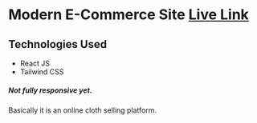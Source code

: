 # Modern E-Commerce Site [Live Link](https://stirring-vacherin-dc86f6.netlify.app)
## Technologies Used
- React JS
- Tailwind CSS

##### _Not fully responsive yet._
Basically it is an online cloth selling platform.
